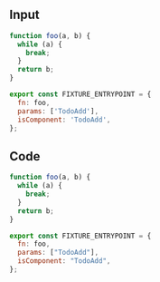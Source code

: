 
## Input

```javascript
function foo(a, b) {
  while (a) {
    break;
  }
  return b;
}

export const FIXTURE_ENTRYPOINT = {
  fn: foo,
  params: ['TodoAdd'],
  isComponent: 'TodoAdd',
};

```

## Code

```javascript
function foo(a, b) {
  while (a) {
    break;
  }
  return b;
}

export const FIXTURE_ENTRYPOINT = {
  fn: foo,
  params: ["TodoAdd"],
  isComponent: "TodoAdd",
};

```
      